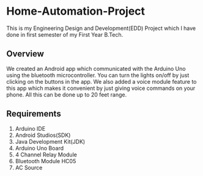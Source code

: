 # Home-Automation-Project
This is my Engineering Design and Development(EDD) Project which I have done in first semester of my First Year B.Tech.

## Overview
  We created an Android app which communicated with the Arduino Uno using the bluetooth microcontroller.
  You can turn the lights on/off by just clicking on the buttons in the app.
  We also added a voice module feature to this app which makes it convenient by just giving voice commands on your phone.
  All this can be done up to 20 feet range.
  
## Requirements
  1. Arduino IDE
  2. Android Studios(SDK)
  3. Java Development Kit(JDK)
  4. Arduino Uno Board
  5. 4 Channel Relay Module
  6. Bluetooth Module HC05
  7. AC Source
  

  
